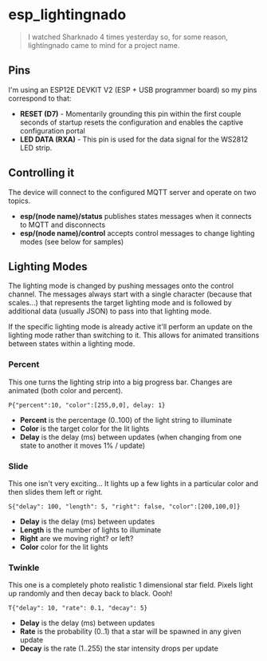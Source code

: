 # esp_lightingnado

> I watched Sharknado 4 times yesterday so, for some reason, lightingnado came to mind for a project name.

## Pins

I'm using an ESP12E DEVKIT V2 (ESP + USB programmer board) so my pins correspond to that:

* **RESET (D7)** - Momentarily grounding this pin within the first couple seconds of startup resets the configuration and enables the captive configuration portal
* **LED DATA (RXA)** - This pin is used for the data signal for the WS2812 LED strip.

## Controlling it

The device will connect to the configured MQTT server and operate on two topics.

* **esp/(node name)/status** publishes states messages when it connects to MQTT and disconnects
* **esp/(node name)/control** accepts control messages to change lighting modes (see below for samples)

## Lighting Modes

The lighting mode is changed by pushing messages onto the control channel.  The messages always start with a single character (because that scales...) that represents the target lighting mode and is followed by additional data (usually JSON) to pass into that lighting mode.

If the specific lighting mode is already active it'll perform an update on the lighting mode rather than switching to it.  This allows for animated transitions between states within a lighting mode.

### Percent

This one turns the lighting strip into a big progress bar.  Changes are animated (both color and percent).

```
P{"percent":10, "color":[255,0,0], delay: 1}
```

* **Percent** is the percentage (0..100) of the light string to illuminate
* **Color** is the target color for the lit lights
* **Delay** is the delay (ms) between updates (when changing from one state to another it moves 1% / update)

### Slide

This one isn't very exciting... It lights up a few lights in a particular color and then slides them left or right.

```
S{"delay": 100, "length": 5, "right": false, "color":[200,100,0]}
```

* **Delay** is the delay (ms) between updates
* **Length** is the number of lights to illuminate
* **Right** are we moving right? or left?
* **Color** color for the lit lights

### Twinkle

This one is a completely photo realistic 1 dimensional star field.  Pixels light up randomly and then decay back to black.  Oooh!

```
T{"delay": 10, "rate": 0.1, "decay": 5}
```

* **Delay** is the delay (ms) between updates
* **Rate** is the probability (0..1) that a star will be spawned in any given update
* **Decay** is the rate (1..255) the star intensity drops per update
